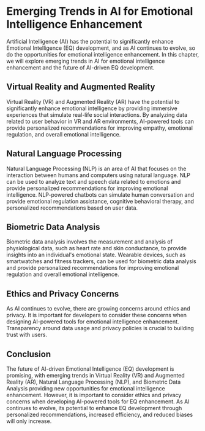 Emerging Trends in AI for Emotional Intelligence Enhancement
=========================================================================================================================================================

Artificial Intelligence (AI) has the potential to significantly enhance Emotional Intelligence (EQ) development, and as AI continues to evolve, so do the opportunities for emotional intelligence enhancement. In this chapter, we will explore emerging trends in AI for emotional intelligence enhancement and the future of AI-driven EQ development.

Virtual Reality and Augmented Reality
-------------------------------------

Virtual Reality (VR) and Augmented Reality (AR) have the potential to significantly enhance emotional intelligence by providing immersive experiences that simulate real-life social interactions. By analyzing data related to user behavior in VR and AR environments, AI-powered tools can provide personalized recommendations for improving empathy, emotional regulation, and overall emotional intelligence.

Natural Language Processing
---------------------------

Natural Language Processing (NLP) is an area of AI that focuses on the interaction between humans and computers using natural language. NLP can be used to analyze text and speech data related to emotions and provide personalized recommendations for improving emotional intelligence. NLP-powered chatbots can simulate human conversation and provide emotional regulation assistance, cognitive behavioral therapy, and personalized recommendations based on user data.

Biometric Data Analysis
-----------------------

Biometric data analysis involves the measurement and analysis of physiological data, such as heart rate and skin conductance, to provide insights into an individual's emotional state. Wearable devices, such as smartwatches and fitness trackers, can be used for biometric data analysis and provide personalized recommendations for improving emotional regulation and overall emotional intelligence.

Ethics and Privacy Concerns
---------------------------

As AI continues to evolve, there are growing concerns around ethics and privacy. It is important for developers to consider these concerns when designing AI-powered tools for emotional intelligence enhancement. Transparency around data usage and privacy policies is crucial to building trust with users.

Conclusion
----------

The future of AI-driven Emotional Intelligence (EQ) development is promising, with emerging trends in Virtual Reality (VR) and Augmented Reality (AR), Natural Language Processing (NLP), and Biometric Data Analysis providing new opportunities for emotional intelligence enhancement. However, it is important to consider ethics and privacy concerns when developing AI-powered tools for EQ enhancement. As AI continues to evolve, its potential to enhance EQ development through personalized recommendations, increased efficiency, and reduced biases will only increase.
